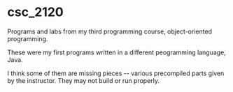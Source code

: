 # csc_2120
Programs and labs from my third programming course, object-oriented programming.

These were my first programs written in a different peogramming language, Java.

I think some of them are missing pieces -- various precompiled parts given by the instructor. They may not build or run properly.
